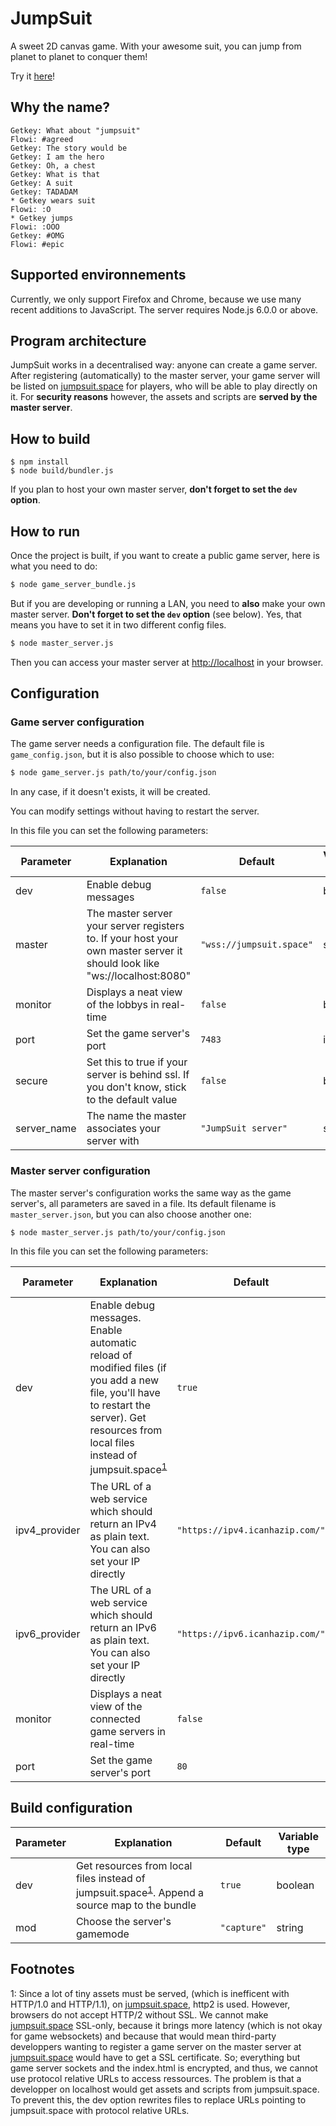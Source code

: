 # JumpSuit

A sweet 2D canvas game.
With your awesome suit, you can jump from planet to planet to conquer them!

Try it [here](http://jumpsuit.space/)!

## Why the name?
```
Getkey: What about "jumpsuit"
Flowi: #agreed
Getkey: The story would be
Getkey: I am the hero
Getkey: Oh, a chest
Getkey: What is that
Getkey: A suit
Getkey: TADADAM
* Getkey wears suit
Flowi: :O
* Getkey jumps
Flowi: :OOO
Getkey: #OMG
Flowi: #epic
```

## Supported environnements

Currently, we only support Firefox and Chrome, because we use many recent additions to JavaScript.
The server requires Node.js 6.0.0 or above.

## Program architecture

JumpSuit works in a decentralised way: anyone can create a game server. After registering (automatically) to the master server, your game server will be listed on [jumpsuit.space](http://jumpsuit.space/) for players, who will be able to play directly on it. For **security reasons** however, the assets and scripts are **served by the master server**.

## How to build

```
$ npm install
$ node build/bundler.js
```

If you plan to host your own master server, **don't forget to set the `dev` option**.

## How to run
Once the project is built, if you want to create a public game server, here is what you need to do:
```sh
$ node game_server_bundle.js
```

But if you are developing or running a LAN, you need to **also** make your own master server. **Don't forget to set the `dev` option** (see below). Yes, that means you have to set it in two different config files.
```sh
$ node master_server.js
```
Then you can access your master server at [http://localhost](http://localhost) in your browser.

## Configuration

### Game server configuration

The game server needs a configuration file. The default file is `game_config.json`, but it is also possible to choose which to use:
```sh
$ node game_server.js path/to/your/config.json
```

In any case, if it doesn't exists, it will be created.

You can modify settings without having to restart the server.

In this file you can set the following parameters:

Parameter | Explanation | Default | Variable type
--------- | ----------- | ------- | -------------
dev | Enable debug messages | `false` | boolean
master | The master server your server registers to. If your host your own master server it should look like "ws://localhost:8080" | `"wss://jumpsuit.space"` | string
monitor | Displays a neat view of the lobbys in real-time | `false` | boolean
port | Set the game server's port | `7483` | integer
secure | Set this to true if your server is behind ssl. If you don't know, stick to the default value | `false` | boolean
server_name | The name the master associates your server with | `"JumpSuit server"` | string


### Master server configuration

The master server's configuration works the same way as the game server's, all parameters are saved in a file. Its default filename is `master_server.json`, but you can also choose another one:
```sh
$ node master_server.js path/to/your/config.json
```

In this file you can set the following parameters:

Parameter | Explanation | Default | Variable type
--------- | ----------- | ------- | -------------
dev | Enable debug messages. Enable automatic reload of modified files (if you add a new file, you'll have to restart the server). Get resources from local files instead of jumpsuit.space<sup>[1](#http2)</sup> | `true` | boolean
ipv4_provider | The URL of a web service which should return an IPv4 as plain text. You can also set your IP directly | `"https://ipv4.icanhazip.com/"` | string
ipv6_provider | The URL of a web service which should return an IPv6 as plain text. You can also set your IP directly | `"https://ipv6.icanhazip.com/"` | string
monitor | Displays a neat view of the connected game servers in real-time | `false` | boolean
port | Set the game server's port | `80` | integer


## Build configuration
Parameter | Explanation | Default | Variable type
--------- | ----------- | ------- | -------------
dev | Get resources from local files instead of jumpsuit.space<sup>[1](#http2)</sup>. Append a source map to the bundle | `true` | boolean
mod | Choose the server's gamemode | `"capture"` | string


## Footnotes

<a name="http2">1</a>: Since a lot of tiny assets must be served, (which is inefficent with HTTP/1.0 and HTTP/1.1), on [jumpsuit.space](http://jumpsuit.space/), http2 is used.
However, browsers do not accept HTTP/2 without SSL. We cannot make [jumpsuit.space](http://jumpsuit.space/) SSL-only, because it brings more latency (which is not okay for game websockets) and because that would mean third-party developpers wanting to register a game server on the master server at [jumpsuit.space](http://jumpsuit.space/) would have to get a SSL certificate. So; everything but game server sockets and the index.html is encrypted, and thus, we cannot use protocol relative URLs to access ressources.
The problem is that a developper on localhost would get assets and scripts from jumpsuit.space. To prevent this, the dev option rewrites files to replace URLs pointing to jumpsuit.space with protocol relative URLs.
